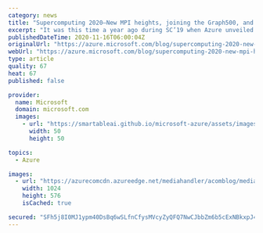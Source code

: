 ```yaml
---
category: news
title: "Supercomputing 2020—New MPI heights, joining the Graph500, and 1 TB/s filesystems"
excerpt: "It was this time a year ago during SC’19 when Azure unveiled the HBv2 clusters of Virtual Machines (VM) for high performance computing (HPC). At the time, we characterized this uniquely powerful and scalable VM as “rivaling the most advanced supercomputers on the planet.” "
publishedDateTime: 2020-11-16T06:00:04Z
originalUrl: "https://azure.microsoft.com/blog/supercomputing-2020-new-mpi-heights-joining-the-graph500-and-1-tbs-filesystems/"
webUrl: "https://azure.microsoft.com/blog/supercomputing-2020-new-mpi-heights-joining-the-graph500-and-1-tbs-filesystems/"
type: article
quality: 67
heat: 67
published: false

provider:
  name: Microsoft
  domain: microsoft.com
  images:
    - url: "https://smartableai.github.io/microsoft-azure/assets/images/organizations/microsoft.com-50x50.jpg"
      width: 50
      height: 50

topics:
  - Azure

images:
  - url: "https://azurecomcdn.azureedge.net/mediahandler/acomblog/media/Default/blog/842fcaa8-bc1c-45b5-a4c2-765ac39b8063.png"
    width: 1024
    height: 576
    isCached: true

secured: "SFh5j8I0MJ1ypm40DsBq6wSLfnCfysMVcyZyQFQ7NwCJbbZm6b5cExNBkxpJ4KTYlHSn/VlyqIqWNy3yWRqX1IEwZedCjJCybQP0sKG3tTr48ljz5A23+9mxnHl7DwjJeqiR57n26ITSHMET12b4W8NCpzlkfc8ox9r+zguL47hfFUT85CF3yVeCHaCo4yeQVWnJwN//tPn6jNnLSgkHF5OR8XKBqFQZ/Vwk3axBf22atIhFyONrcoBmUpWDlWGeZ4EANLw+WjAx/OpGhh/cg8/vqNron2deNlo9Evt5UHrtlV6RZu5LPCF6yxe38ASEaZkGRBq106xDUlbXqR8PWib6mSSl1VLW4eqmqJWwaWY=;V+dchTXg9hIjQ4AYiXEfmg=="
---
```


